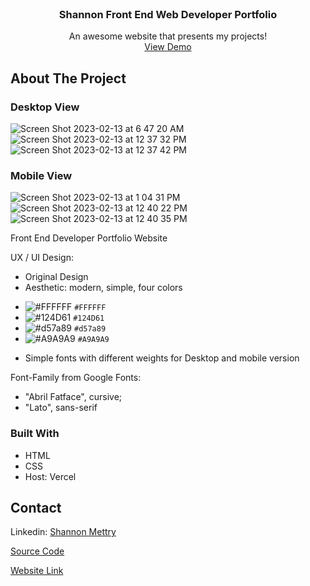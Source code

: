 
<!-- PROJECT LOGO -->
<br />
<div align="center">
  <a href="https://shannon-mettry.vercel.app/">
  </a>

  <h3 align="center">Shannon Front End Web Developer Portfolio</h3>

  <p align="center">
    An awesome website that presents my projects!
    <br />
    <a href="https://shannon-mettry.vercel.app/">View Demo</a>
  </p>
</div>





<!-- ABOUT THE PROJECT -->
## About The Project
<h3>Desktop View</h3>

![Screen Shot 2023-02-13 at 6 47 20 AM](https://user-images.githubusercontent.com/61018008/218410335-1bbed8f6-26ab-453c-bc76-0f290d0a8af4.png)
![Screen Shot 2023-02-13 at 12 37 32 PM](https://user-images.githubusercontent.com/61018008/218448241-d21ad0fa-c2aa-492f-8436-369d57acf95a.png)
![Screen Shot 2023-02-13 at 12 37 42 PM](https://user-images.githubusercontent.com/61018008/218448257-1d51d03c-7ed2-46da-81a0-41e68f03b3df.png)

<h3>Mobile View</h3>

![Screen Shot 2023-02-13 at 1 04 31 PM](https://user-images.githubusercontent.com/61018008/218453238-8278c649-cf03-4cb1-9392-122c5d7a81a8.png)
![Screen Shot 2023-02-13 at 12 40 22 PM](https://user-images.githubusercontent.com/61018008/218448969-6c0d0236-7a04-4ef7-9190-96c5a6960196.png)
![Screen Shot 2023-02-13 at 12 40 35 PM](https://user-images.githubusercontent.com/61018008/218448986-562ade3c-016f-48e8-84b7-848d54e350a4.png)


Front End Developer Portfolio Website

UX / UI Design:
* Original Design
* Aesthetic: modern, simple, four colors
- ![#FFFFFF](https://placehold.co/15x15/FFFFFF/FFFFFF.png) `#FFFFFF`
- ![#124D61](https://placehold.co/15x15/124D61/124D61.png) `#124D61`
- ![#d57a89](https://placehold.co/15x15/d57a89/d57a89.png) `#d57a89`
- ![#A9A9A9](https://placehold.co/15x15/A9A9A9/A9A9A9.png) `#A9A9A9`
* Simple fonts with different weights for Desktop and mobile version

Font-Family from Google Fonts: 
* "Abril Fatface", cursive;
* "Lato", sans-serif



### Built With

* HTML
* CSS
* Host: Vercel




<!-- CONTACT -->
## Contact

Linkedin: <a href="https://www.linkedin.com/in/shannon-mettry/">Shannon Mettry</a>

<a href="https://github.com/ShannonIanthe/Portfolio"> Source Code </a>

<a href="https://shannon-mettry.vercel.app/">Website Link</a>




